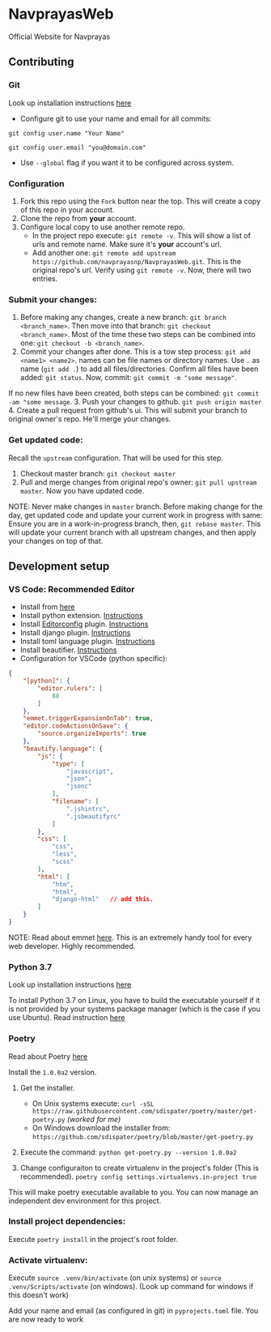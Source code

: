 # NavprayasWeb
Official Website for Navprayas

 ## Contributing

 ### Git
Look up installation instructions [here](https://git-scm.com/downloads)

 - Configure git to use your name and email for all commits:

 `git config user.name "Your Name"`

 `git config user.email "you@domain.com"`

 - Use `--global` flag if you want it to be configured across system.

 ### Configuration

 1. Fork this repo using the `Fork` button near the top. This will create a copy of this repo in your account.
2. Clone the repo from **your** account.
3. Configure local copy to use another remote repo.
    - In the project repo execute: `git remote -v`. This will show a list of urls and remote name. Make sure it's **your** account's url.
    - Add another one: `git remote add upstream https://github.com/navprayasnp/NavprayasWeb.git`. This is the original repo's url. Verify using `git remote -v`. Now, there will two entries.

 ### Submit your changes:
1. Before making any changes, create a new branch: `git branch <branch_name>`. Then move into that branch: `git checkout <branch_name>`. Most of the time these two steps can be combined into one: `git checkout -b <branch_name>`.
2. Commit your changes after done. This is a tow step process: `git add <name1> <name2>`. names can be file names or directory names. Use `.` as name (`git add .`) to add all files/directories. Confirm all files have been added: `git status`. Now, commit: `git commit -m "some message"`.

 If no new files have been created, both steps can be combined: `git commit -am "some message`.
3. Push your changes to github. `git push origin master`
4. Create a pull request from github's ui. This will submit your branch to original owner's repo. He'll merge your changes.

 ### Get updated code:
Recall the `upstream` configuration. That will be used for this step.
1. Checkout master branch: `git checkout master`
2. Pull and merge changes from original repo's owner: `git pull upstream master`. Now you have updated code.

 NOTE: Never make changes in `master` branch. Before making change for the day, get updated code and update your current work in progress with same: Ensure you are in a work-in-progress branch, then, `git rebase master`. This will update your current branch with all upstream changes, and then apply your changes on top of that.

 ## Development setup

 ### VS Code: Recommended Editor

 - Install from [here](https://code.visualstudio.com/)
- Install python extension. [Instructions](https://marketplace.visualstudio.com/itemdetails?itemName=ms-python.python)
- Install [Editorconfig](https://editorconfig.org/) plugin. [Instructions](https://marketplace.visualstudio.com/itemdetails?itemName=EditorConfig.EditorConfig)
- Install django plugin. [Instructions](https://marketplace.visualstudio.com/itemdetails?itemName=batisteo.vscode-django)
- Install toml language plugin. [Instructions](https://marketplace.visualstudio.com/itemdetails?itemName=bungcip.better-toml)
- Install beautifier. [Instructions](https://marketplace.visualstudio.com/itemdetails?itemName=HookyQR.beautify)
- Configuration for VSCode (python specific):
```json
{
    "[python]": {
        "editor.rulers": [
            88
        ]
    },
    "emmet.triggerExpansionOnTab": true,
    "editor.codeActionsOnSave": {
        "source.organizeImports": true
    },
    "beautify.language": {
        "js": {
            "type": [
                "javascript",
                "json",
                "jsonc"
            ],
            "filename": [
                ".jshintrc",
                ".jsbeautifyrc"
            ]
        },
        "css": [
            "css",
            "less",
            "scss"
        ],
        "html": [
            "htm",
            "html",
            "django-html"   // add this.
        ]
    }
}
 ```

 NOTE: Read about emmet [here](https://emmet.io/). This is an extremely handy tool for every web developer. Highly recommended.

 ### Python 3.7
Look up installation instructions [here](https://www.python.org/downloads/)

 To install Python 3.7 on Linux, you have to build the executable yourself if it is not provided by your systems package manager (which is the case if you use Ubuntu).
Read instruction [here](https://linuxize.com/post/how-to-install-python-3-7-on-ubuntu-18-04/#installing-python-3-7-on-ubuntu-from-source)

 ### Poetry
Read about Poetry [here](https://poetry.eustace.io/docs/)

 Install the `1.0.0a2` version.

 1. Get the installer.
    - On Unix systems execute: `curl -sSL https://raw.githubusercontent.com/sdispater/poetry/master/get-poetry.py` 
    *(worked for me)*
    - On Windows download the installer from: `https://github.com/sdispater/poetry/blob/master/get-poetry.py`

 2. Execute the command: `python get-poetry.py --version 1.0.0a2`

 3. Change configuraiton to create virtualenv in the project's folder (This is recommended).
    `poetry config settings.virtualenvs.in-project true`

 This will make poetry executable available to you. You can now manage an independent dev environment for this project.

 ### Install project dependencies:
Execute `poetry install` in the project's root folder.

 ### Activate virtualenv:
Execute `source .venv/bin/activate` (on unix systems) or `source .venv/Scripts/activate` (on windows). (Look up command for windows if this doesn't work)


 Add your name and email (as configured in git) in `pyprojects.toml` file. You are now ready to work